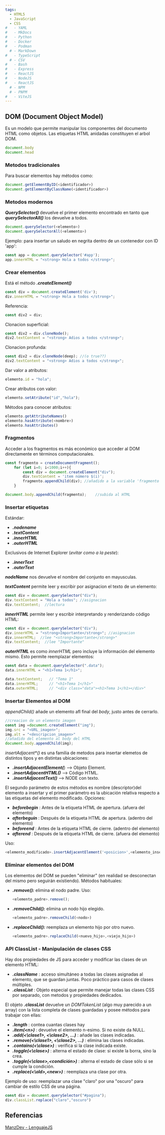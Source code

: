 ```yaml
---
tags:
  - HTML5
  - JavaScript
  - CSS
#   - YAML
#   - MkDocs
#   - Python
#   - Docker
#   - Podman
  # - MarkDown
#   - TypeScript
  # - CSV
#   - Bash
#   - Express
#   - ReactJS
#   - NodeJS
#   - ReactJS
  # - NPM
  # - PNPM
#   - ViteJS
---
```



## DOM (Document Object Model)

Es un modelo que permite manipular los componentes del documento HTML como objetos.
Las etiquetas HTML anidadas constituyen el arbol DOM.

```javascript
document.body
document.head
```

### Metodos tradicionales

Para buscar elementos hay métodos como:

```javascript
document.getElementByID(<identificador>)
document.getElementByClassName(<identificador>)
```

### Metodos modernos

***QuerySelector()*** devuelve el primer elemento encontrado en tanto que ***querySelectorAll()*** los devuelve a todos.

```javascript
document.querySelector(<elemento>)
document.querySelectorAll(<elemento>)
```

Ejemplo: para insertar un saludo en negrita dentro de un contenedor con ID 'app':

```javascript
const app = document.querySelector('#app');
app.innerHTML = "<strong> Hola a todos </strong>";
```

### Crear elementos

Está el método ***.createElement()***

```javascript
const div = document.createElement('div');
div.innerHTML = "<strong> Hola a todos </strong>";
```

Referencia:

```javascript
const div2 = div;
```

Clonacion superficial:

```javascript
const div2 = div.cloneNode();
div2.textContent = "<strong> Adios a todos </strong>";
```
Clonacion profunda:

```javascript
const div2 = div.cloneNode(deep); //(o true??)
div2.textContent = "<strong> Adios a todos </strong>";
```

Dar valor a atributos:

```javascript
elemento.id = "hola";
```

Crear atributos con valor:

```javascript
elemento.setAtribute("id","hola");
```

Métodos para conocer atributos:

```javascript
elemento.getAttributeNames()
elemento.hasAttribute(<nombre>)
elemento.hasAttributes()
```

### Fragmentos

Acceder a los fragmentos es más económico que acceder al DOM directamente en términos computacionales.

```javascript
const fragmento = createDocumentFragment();
    for (let i=0; i<1000;i++){
        const div = document.createElement("div");
        div.textContent = 'item número $(i)';
        fragmento.appendChild(div); //añadido a la variable 'fragmento'
    }

document.body.appendChild(fragmento);    //subida al HTML
```

### Insertar etiquetas

Estándar:

- ***.nodename***
- ***.textContent*** 
- ***.innerHTML***
- ***.outerHTML***

Exclusivos de Internet Explorer (*evitar como a la peste*):
- ***.innerText***
- ***.outerText***

***nodeName*** nos devuelve el nombre del conjunto en mayusculas.

***textContent*** permite leer y excribir por asignacion el texto de un elemento:

```javascript
const div = document.querySelector("div");
div.textContent = "Hola a todos"; //asignacion
div.textContent;  //lectura
```

***innerHTML*** permite leer y escribir interpretando y renderizando código HTML:

```javascript
const div = document.querySelector("div");
div.innerHTML = "<strong>Importante</strong>"; //asignacion
div.innerHTML;  //lee "<strong>Importante</strong>"
div.textContent;  //lee "Importante"
```

***outerHTML*** es como *innerHTML* pero incluye la información del elemento mismo. Esto permite reemplazar elementos:

```javascript
const data = document.querySelector(".data");
data.innerHTML = "<h1>Tema 1</h1>";

data.textContent;   // "Tema 1"
data.innerHTML;     // "<h1>Tema 1</h1>"
data.outerHTML;     // "<div class="data"><h1>Tema 1</h1></div>"
```

### Insertar Elementos al DOM
*appendChild()* añade un elemento afl final del *body*, justo antes de cerrarlo.

```javascript
//creacion de un elemento imagen
const img =document.createElement("img");
img.src = "<URL_imagen>";
img.alt = "<descripcion_imagen>"
//añadido del elemento al body del HTML
document.body.appendChild(img);
```

*insertAdjacent\*()* es una familia de metodos para insertar elemetos de distintos tipos y en distintas ubicaciones:

- ***.insertAdjacentElement(***) --> Objeto Element.
- ***.insertAdjacentHTML()*** --> Código HTML.
- ***.insertAdjacentText()*** --> NODE con texto.
  
El segundo parámetro de estos métodos es nombre (descriptor)del elemento a insertar y el primer parámetro es la ubicación relativa respecto a las etiquetas del elemento modificado. Opciones:

- ***beforebegin*** : Antes de la etiqueta HTML de apertura. (afuera del elemento)
- ***afterbeguin*** : Después de la etiqueta HTML de apertura. (adentro del elemento)
- ***beforeend*** : Antes de la etiqueta HTML de cierre. (adentro del elemento)
- ***afterend*** : Después de la etiqueta HTML de cierre. (afuera del elemento)
  
Uso:
```javascript
<elemento_modificado>.insertAdjacentElement('<posicion>',<elemento_insertado>)
```

### Eliminar elementos del DOM

Los elementos del DOM se pueden "eliminar" (en realidad se desconectan del mismo pero seguirán existiendo). Métodos habituales:

- ***.remove():*** elimina el nodo padre. Uso:
  ```javascript
  <elemento_padre>.remove();
  ```
- ***.removeChild():*** elimina un nodo hijo elegido.
  ```javascript
  <elemento_padre>.removeChild(<nodo>)
  ```
- ***.replaceChild():*** reemplaza un elemento hijo por otro nuevo.
  ```javascript
  <elemento_padre>.replaceChild(<nuevo_hijo>,<viejo_hijo>)
  ```


### API ClassList - Manipulación de clases CSS

Hay dos propiedades de JS para acceder y modificar las clases de un elemento HTML:

- ***.className*** : acceso simultáneo a todas las clases asignadas al elemento, que se guardan juntas. Poco práctico para casos de clases múltiples.
- ***.classList*** : Objeto especial que permite manejar todas las clases CSS por separado, con metodos y propiedades dedicados. 

El objeto ***.classList*** devuelve un *DOMTokenList* (algo muy parecido a un array) con la lista completa de clases guardadas y posee métodos para trabajar con ellas:

- ***.length*** : contea cuantas clases hay
- ***.item(\<n\>)*** : devuelve el elemento n-esimo. Si no existe da NULL.
- ***.add(<\clase1\>, <\clase2\>, ...)*** : añade las clases indicadas.
- ***.remove(<\clase1\>, <\clase2\>, ...)*** : elimina las clases indicadas.
- ***.contains(<\clase\>)*** : verifica si la clase indicada existe.
- ***.toggle(<\clase\>)*** : alterna el estado de clase: si existe la borra, sino la crea.
- ***.toggle(<\clase\>,\<condición\>)*** : alterna el estado de clase sólo si se cumple la condición.
- ***.replace(<\old\>,\<new\>)*** : reemplaza una clase por otra.

Ejemplo de uso: reemplazar una clase "claro" por una "oscuro" para cambiar de estilo CSS de una página.
```javascript
const div = document.querySelector("#pagina");
div.classList.replace("claro","oscuro")
```


## Referencias



[ManzDev - LenguajeJS](https://lenguajejs.com/javascript/dom/que-es/)




